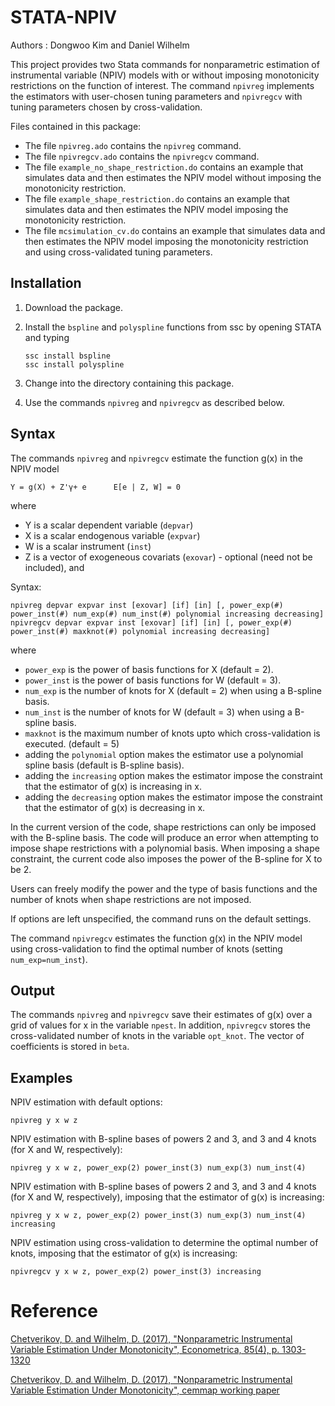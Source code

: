 # STATA-NPIV 
Authors : Dongwoo Kim and Daniel Wilhelm

This project provides two Stata commands for nonparametric estimation of instrumental variable (NPIV) models with or without imposing monotonicity restrictions on the function of interest. The command `npivreg` implements the estimators with user-chosen tuning parameters and `npivregcv` with tuning parameters chosen by cross-validation.

Files contained in this package:

- The file `npivreg.ado` contains the `npivreg` command.
- The file `npivregcv.ado` contains the `npivregcv` command.
- The file `example_no_shape_restriction.do` contains an example that simulates data and then estimates the NPIV model without imposing the monotonicity restriction.
- The file `example_shape_restriction.do` contains an example that simulates data and then estimates the NPIV model imposing the monotonicity restriction.
- The file `mcsimulation_cv.do` contains an example that simulates data and then estimates the NPIV model imposing the monotonicity restriction and using cross-validated tuning parameters.


## Installation
1. Download the package.
2. Install the `bspline` and `polyspline` functions from ssc by opening STATA and typing
	
	```
	ssc install bspline
	ssc install polyspline
	```

3. Change into the directory containing this package.
4. Use the commands `npivreg` and `npivregcv` as described below.

## Syntax
The commands `npivreg` and `npivregcv` estimate the function g(x) in the NPIV model

```
Y = g(X) + Z'γ+ e      E[e | Z, W] = 0
```

where
- Y is a scalar dependent variable (`depvar`) 
- X is a scalar endogenous variable (`expvar`)
- W is a scalar instrument (`inst`)
- Z is a vector of exogeneous covariats (`exovar`) - optional (need not be included), and 

Syntax:

```
npivreg depvar expvar inst [exovar] [if] [in] [, power_exp(#) power_inst(#) num_exp(#) num_inst(#) polynomial increasing decreasing]
npivregcv depvar expvar inst [exovar] [if] [in] [, power_exp(#) power_inst(#) maxknot(#) polynomial increasing decreasing]
```

where
- `power_exp` is the power of basis functions for X (default = 2).
- `power_inst` is the power of basis functions for W (default = 3).
- `num_exp` is the number of knots for X (default = 2) when using a B-spline basis.
- `num_inst` is the number of knots for W (default = 3) when using a B-spline basis.
- `maxknot` is the maximum number of knots upto which cross-validation is executed. (default = 5)
- adding the `polynomial` option makes the estimator use a polynomial spline basis (default is B-spline basis).
- adding the `increasing` option makes the estimator impose the constraint that the estimator of g(x) is increasing in x.
- adding the `decreasing` option makes the estimator impose the constraint that the estimator of g(x) is decreasing in x.

In the current version of the code, shape restrictions can only be imposed with the B-spline basis. The code will produce an error when attempting to impose shape restrictions with a polynomial basis. When imposing a shape constraint, the current code also imposes the power of the B-spline for X to be 2.

Users can freely modify the power and the type of basis functions and the number of knots
when shape restrictions are not imposed.

If options are left unspecified, the command runs on the default settings.

The command `npivregcv` estimates the function g(x) in the NPIV model using cross-validation to find the optimal number of knots (setting `num_exp=num_inst`).


## Output

The commands `npivreg` and `npivregcv` save their estimates of g(x) over a grid of values for x in the variable `npest`. In addition, `npivregcv` stores the cross-validated number of knots in the variable `opt_knot`. The vector of coefficients is stored in `beta`.


## Examples

NPIV estimation with default options:
```
npivreg y x w z
```

NPIV estimation with B-spline bases of powers 2 and 3, and 3 and 4 knots (for X and W, respectively):
```
npivreg y x w z, power_exp(2) power_inst(3) num_exp(3) num_inst(4)
```

NPIV estimation with B-spline bases of powers 2 and 3, and 3 and 4 knots (for X and W, respectively), imposing that the estimator of g(x) is increasing:
```
npivreg y x w z, power_exp(2) power_inst(3) num_exp(3) num_inst(4) increasing
```
NPIV estimation using cross-validation to determine the optimal number of knots, imposing that the estimator of g(x) is increasing:
```
npivregcv y x w z, power_exp(2) power_inst(3) increasing
```


# Reference
[Chetverikov, D. and Wilhelm, D. (2017), "Nonparametric Instrumental Variable Estimation Under Monotonicity", Econometrica, 85(4), p. 1303-1320](http://onlinelibrary.wiley.com/doi/10.3982/ECTA13639/full)

[Chetverikov, D. and Wilhelm, D. (2017), "Nonparametric Instrumental Variable Estimation Under Monotonicity", cemmap working paper](http://www.ucl.ac.uk/~uctpdwi/papers/cwp141717.pdf)
